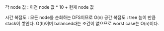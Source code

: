 각 node 값 : 이전 node 값 * 10 + 현재 node 값

시간 복잡도 : 모든 node를 순회하는 DFS이므로 O(n)
공간 복잡도 : tree 높이 만큼 stack이 쌓인다. O(h)이며 balanced라는 조건이 없으므로 worst case는 O(n)이다.

